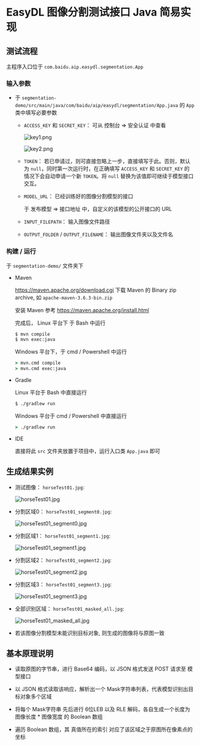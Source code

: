 # EasyDL 图像分割测试接口 Java 简易实现

## 测试流程

主程序入口位于 `com.baidu.aip.easydl.segmentation.App`

### 输入参数

* 于 `segmentation-demo/src/main/java/com/baidu/aip/easydl/segmentation/App.java` 的 `App` 类中填写必要参数

  * `ACCESS_KEY` 和 `SECRET_KEY`： 可从 控制台 => 安全认证 中查看

    ![key1.png](./screenshot/key1.png)

    ![key2.png](./screenshot/key2.png)

  * `TOKEN`： 若已申请过，则可直接忽略上一步，直接填写于此。否则，默认为 `null`，同时第一次运行时，在正确填写 `ACCESS_KEY` 和 `SECRET_KEY` 的情况下会自动申请一个新 `TOKEN`。将 `null` 替换为该值即可继续于模型接口交互。

  * `MODEL_URL`： 已经训练好的图像分割模型的接口

    于 发布模型 => 接口地址 中，自定义的该模型的公开接口的 URL

  * `INPUT_FILEPATH`： 输入图像文件路径

  * `OUTPUT_FOLDER` / `OUTPUT_FILENAME`： 输出图像文件夹以及文件名

### 构建 / 运行

于 `segmentation-demo/` 文件夹下

* Maven

    https://maven.apache.org/download.cgi 下载 Maven 的 Binary zip archive, 如 `apache-maven-3.6.3-bin.zip` 

    安装 Maven 参考 https://maven.apache.org/install.html

    完成后， Linux 平台下 于 Bash 中运行 

    ```bash
    $ mvn compile
    $ mvn exec:java
    ```

    Windows 平台下，于 cmd / Powershell 中运行

    ```cmd
    > mvn.cmd compile
    > mvn.cmd exec:java
    ```

* Gradle

    Linux 平台于 Bash 中直接运行 

    ```Bash
    $ ./gradlew run
    ```

    Windows 平台于 cmd / Powershell 中直接运行

    ```cmd
    > ./gradlew run
    ```

* IDE

    直接将此 `src` 文件夹放置于项目中，运行入口类 `App.java` 即可

## 生成结果实例

* 测试图像： `horseTest01.jpg`:

    ![horseTest01.jpg](./testcase/horseTest01.jpg)

* 分割区域0： `horseTest01_segment0.jpg`:

    ![horseTest01_segment0.jpg](./testcase/horseTest01_result/horseTest01_segment0.jpg)

* 分割区域1： `horseTest01_segment1.jpg`:

    ![horseTest01_segment1.jpg](./testcase/horseTest01_result/horseTest01_segment1.jpg)

* 分割区域2： `horseTest01_segment2.jpg`:

    ![horseTest01_segment2.jpg](./testcase/horseTest01_result/horseTest01_segment2.jpg)

* 分割区域3： `horseTest01_segment3.jpg`:

    ![horseTest01_segment3.jpg](./testcase/horseTest01_result/horseTest01_segment3.jpg)

* 全部识别区域： `horseTest01_masked_all.jpg`:

    ![horseTest01_masked_all.jpg](./testcase/horseTest01_result/horseTest01_segment_all.jpg)

* 若该图像分割模型未能识别目标对象, 则生成的图像将与原图一致


## 基本原理说明

* 读取原图的字节串，进行 Base64 编码，以 JSON 格式发送 POST 请求至 模型接口

* 以 JSON 格式读取该响应，解析出一个 Mask字符串列表，代表模型识别出目标对象多个区域

* 将每个 Mask字符串 先后进行 6位LEB 以及 RLE 解码，各自生成一个长度为 图像长度 * 图像宽度 的 Boolean 数组

* 遍历 Boolean 数组，其 真值所在的索引 对应了该区域之于原图所在像素点的坐标
